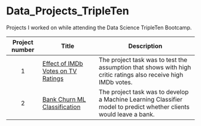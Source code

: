 # Data_Projects_TripleTen

Projects I worked on while attending the Data Science TripleTen Bootcamp.


| Project number | Title | Description |
| :-----------: | ----------- |----------- |
| 1 | [Effect of IMDb Votes on TV Ratings](https://github.com/nelsonj1614/Data_Projects_TripleTen/tree/dc83fd428f0301cf98bc4586fd07be33de8a700e/01_TV_Ratings_Project)| The project task was to test the assumption that shows with high critic ratings also receive high IMDb votes. |
| 2 | [Bank Churn ML Classification](https://github.com/nelsonj1614/Data_Projects_TripleTen/tree/9b7b606ce65047b5f27e9c394b1cc1fdc32b2339/02_Bank_Churn_Project) | The project task was to develop a Machine Learning Classifier model to predict whether clients would leave a bank. | 
